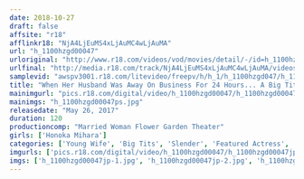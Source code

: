 ```yaml
---
date: 2018-10-27
draft: false
affsite: "r18"
afflinkr18: "NjA4LjEuMS4xLjAuMC4wLjAuMA"
url: "h_1100hzgd00047"
urloriginal: "http://www.r18.com/videos/vod/movies/detail/-/id=h_1100hzgd00047"
urlfinal: "http://media.r18.com/track/NjA4LjEuMS4xLjAuMC4wLjAuMA/videos/vod/movies/detail/-/id=h_1100hzgd00047"
samplevid: "awspv3001.r18.com/litevideo/freepv/h/h_1/h_1100hzgd047/h_1100hzgd047_dmb_w.mp4"
title: "When Her Husband Was Away On Business For 24 Hours... A Big Tits Wife Who Brought Home A Man For Creampie Sex Honoka Mihara"
mainimgurl: "pics.r18.com/digital/video/h_1100hzgd00047/h_1100hzgd00047ps.jpg"
mainimgs: "h_1100hzgd00047ps.jpg"
releasedate: "May 26, 2017"
duration: 120
productioncomp: "Married Woman Flower Garden Theater"
girls: ['Honoka Mihara']
categories: ['Young Wife', 'Big Tits', 'Slender', 'Featured Actress', 'Cheating Wife', 'Hi-Def']
imgurls: ['pics.r18.com/digital/video/h_1100hzgd00047/h_1100hzgd00047jp-1.jpg', 'pics.r18.com/digital/video/h_1100hzgd00047/h_1100hzgd00047jp-2.jpg', 'pics.r18.com/digital/video/h_1100hzgd00047/h_1100hzgd00047jp-3.jpg', 'pics.r18.com/digital/video/h_1100hzgd00047/h_1100hzgd00047jp-4.jpg', 'pics.r18.com/digital/video/h_1100hzgd00047/h_1100hzgd00047jp-5.jpg', 'pics.r18.com/digital/video/h_1100hzgd00047/h_1100hzgd00047jp-6.jpg', 'pics.r18.com/digital/video/h_1100hzgd00047/h_1100hzgd00047jp-7.jpg', 'pics.r18.com/digital/video/h_1100hzgd00047/h_1100hzgd00047jp-8.jpg', 'pics.r18.com/digital/video/h_1100hzgd00047/h_1100hzgd00047jp-9.jpg', 'pics.r18.com/digital/video/h_1100hzgd00047/h_1100hzgd00047jp-10.jpg', 'pics.r18.com/digital/video/h_1100hzgd00047/h_1100hzgd00047jp-11.jpg', 'pics.r18.com/digital/video/h_1100hzgd00047/h_1100hzgd00047jp-12.jpg', 'pics.r18.com/digital/video/h_1100hzgd00047/h_1100hzgd00047jp-13.jpg', 'pics.r18.com/digital/video/h_1100hzgd00047/h_1100hzgd00047jp-14.jpg', 'pics.r18.com/digital/video/h_1100hzgd00047/h_1100hzgd00047jp-15.jpg', 'pics.r18.com/digital/video/h_1100hzgd00047/h_1100hzgd00047jp-16.jpg', 'pics.r18.com/digital/video/h_1100hzgd00047/h_1100hzgd00047jp-17.jpg', 'pics.r18.com/digital/video/h_1100hzgd00047/h_1100hzgd00047jp-18.jpg', 'pics.r18.com/digital/video/h_1100hzgd00047/h_1100hzgd00047jp-19.jpg', 'pics.r18.com/digital/video/h_1100hzgd00047/h_1100hzgd00047jp-20.jpg']
imgs: ['h_1100hzgd00047jp-1.jpg', 'h_1100hzgd00047jp-2.jpg', 'h_1100hzgd00047jp-3.jpg', 'h_1100hzgd00047jp-4.jpg', 'h_1100hzgd00047jp-5.jpg', 'h_1100hzgd00047jp-6.jpg', 'h_1100hzgd00047jp-7.jpg', 'h_1100hzgd00047jp-8.jpg', 'h_1100hzgd00047jp-9.jpg', 'h_1100hzgd00047jp-10.jpg', 'h_1100hzgd00047jp-11.jpg', 'h_1100hzgd00047jp-12.jpg', 'h_1100hzgd00047jp-13.jpg', 'h_1100hzgd00047jp-14.jpg', 'h_1100hzgd00047jp-15.jpg', 'h_1100hzgd00047jp-16.jpg', 'h_1100hzgd00047jp-17.jpg', 'h_1100hzgd00047jp-18.jpg', 'h_1100hzgd00047jp-19.jpg', 'h_1100hzgd00047jp-20.jpg']
---
```

